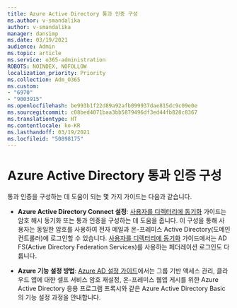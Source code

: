 ```yaml
---
title: Azure Active Directory 통과 인증 구성
ms.author: v-smandalika
author: v-smandalika
manager: dansimp
ms.date: 03/19/2021
audience: Admin
ms.topic: article
ms.service: o365-administration
ROBOTS: NOINDEX, NOFOLLOW
localization_priority: Priority
ms.collection: Adm_O365
ms.custom:
- "6970"
- "9003915"
ms.openlocfilehash: be993b1f22d89a92afb099937dae815dc9c09e0e
ms.sourcegitcommit: c08bed4071baa3bb5879496df3ed44fb828c8367
ms.translationtype: HT
ms.contentlocale: ko-KR
ms.lasthandoff: 03/19/2021
ms.locfileid: "50898175"
---
```

# <a name="configure-azure-active-directory-pass-through-authentication"></a>Azure Active Directory 통과 인증 구성

통과 인증을 구성하는 데 도움이 되는 몇 가지 가이드는 다음과 같습니다.

- **Azure Active Directory Connect 설정**: [사용자를 디렉터리에 동기화](https://admin.microsoft.com/AdminPortal/Home) 가이드는 암호 해시 동기화 또는 통과 인증을 구성하는 데 도움을 줍니다. 이 구성을 통해 사용자는 동일한 암호를 사용하여 전자 메일과 온-프레미스 Active Directory(도메인 컨트롤러)에 로그인할 수 있습니다.  [사용자를 디렉터리에 동기화](https://admin.microsoft.com/AdminPortal/Home) 가이드에서는 AD FS(Active Directory Federation Services)를 사용하는 페더레이션 로그인도 다룹니다.

- **Azure 기능 설정 방법**: [Azure AD 설정 가이드](https://admin.microsoft.com/adminportal/home#/modernonboarding/azureadsetup)에서는 그룹 기반 액세스 관리, 클라우드 앱에 대한 셀프 서비스 암호 재설정, 온-프레미스 웹앱 게시를 위한 Azure Active Directory 응용 프로그램 프록시와 같은 Azure Active Directory Basic의 기능 설정 과정을 안내합니다.



